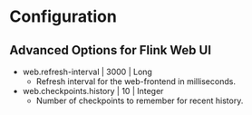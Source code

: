 # Configuration

## Advanced Options for Flink Web UI
- web.refresh-interval | 3000	| Long	
  - Refresh interval for the web-frontend in milliseconds.
- web.checkpoints.history | 10 | Integer
  - Number of checkpoints to remember for recent history. 
